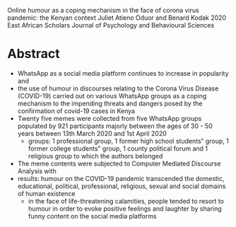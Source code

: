 Online humour as a coping mechanism in the face of corona virus pandemic:
  the Kenyan context
Juliet Atieno Oduor and Benard Kodak
2020 East African Scholars Journal of Psychology and Behavioural Sciences

# Abstract

* WhatsApp as a social media platform continues to increase in popularity and
* the use of humour in discourses relating to the Corona Virus Disease
  (COVID-19) carried out on various WhatsApp groups as a coping mechanism to
  the impending threats and dangers posed by the confirmation of covid-19 cases
  in Kenya
* Twenty five memes were collected from five WhatsApp groups populated by 921
  participants majorly between the ages of 30 - 50 years between 13th March
  2020 and 1st April 2020
  * groups: 1 professional group, 1 former high school students‟ group,
    1 former college students‟ group, 1 county political forum and
    1 religious group to which the authors belonged
* The meme contents were subjected to Computer Mediated Discourse Analysis with
* results: humour on the COVID-19 pandemic transcended the domestic,
  educational, political, professional, religious, sexual and social domains of
  human existence
  * in the face of life-threatening calamities, people tended to resort to
    humour in order to evoke positive feelings and laughter by sharing funny
    content on the social media platforms
